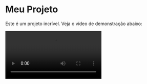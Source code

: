 # Meu Projeto

Este é um projeto incrível. Veja o vídeo de demonstração abaixo:

![Demonstração do Projeto](documentos/estudando-python/calculadora/video-calculadora.webm)
